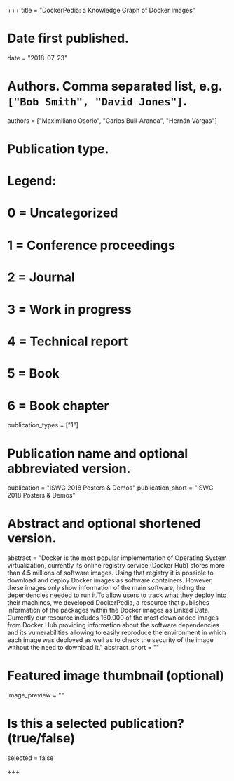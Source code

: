 +++
title = "DockerPedia: a Knowledge Graph of Docker Images"

# Date first published.
date = "2018-07-23"

# Authors. Comma separated list, e.g. `["Bob Smith", "David Jones"]`.
authors = ["Maximiliano Osorio", "Carlos Buil-Aranda", "Hernán Vargas"]
# Publication type.
# Legend:
# 0 = Uncategorized
# 1 = Conference proceedings
# 2 = Journal
# 3 = Work in progress
# 4 = Technical report
# 5 = Book
# 6 = Book chapter
publication_types = ["1"]

# Publication name and optional abbreviated version.
publication = "ISWC 2018 Posters & Demos"
publication_short = "ISWC 2018 Posters & Demos"

# Abstract and optional shortened version.
abstract = "Docker is the most popular implementation of Operating System virtualization, currently its online registry service (Docker Hub) stores more than 4.5 millions of software images. Using that registry it is possible to download and deploy Docker images as software containers. However, these images only show information of the main software, hiding the dependencies needed to run it.To allow users to track what they deploy into their machines, we developed DockerPedia, a resource that publishes information of the packages within the Docker images as Linked Data. Currently our resource includes 160.000 of the most downloaded images from Docker Hub providing information about the software dependencies and its vulnerabilities allowing to easily reproduce the environment in which each image was deployed as well as to check the security of the image without the need to download it."
abstract_short = ""

# Featured image thumbnail (optional)
image_preview = ""

# Is this a selected publication? (true/false)
selected = false


+++